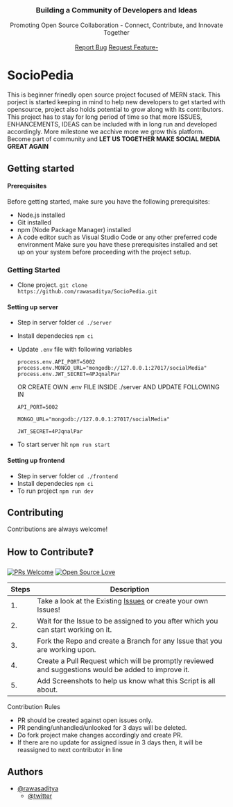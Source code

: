 
<br/>
<p align="center">
  <h3 align="center">Building a Community of Developers and Ideas</h3>

  <p align="center">
    Promoting Open Source Collaboration - Connect, Contribute, and Innovate Together
    <br/>
    <br/>
    <a href="https://github.com/rawasaditya/SocioPedia/issues">Report Bug</a>
    <a href="https://github.com/rawasaditya/SocioPedia/issues">Request Feature-</a>
  </p>
</p>

# SocioPedia

This is beginner frinedly open source project focused of MERN stack. This porject is started keeping in mind to help new developers to get started with opensource, project also holds potential to grow along with its contributors.
This project has to stay for long period of time so that more ISSUES, ENHANCEMENTS, IDEAS can be included with in long run and developed accordingly.
More milestone we acchive more we grow this platform.
Become part of community and **LET US TOGETHER MAKE SOCIAL MEDIA GREAT AGAIN**

## Getting started

#### Prerequisites
Before getting started, make sure you have the following prerequisites:

- Node.js installed
- Git installed
- npm (Node Package Manager) installed
 - A code editor such as Visual Studio Code or any other preferred code environment
Make sure you have these prerequisites installed and set up on your system before proceeding with the project setup.

### Getting Started
- Clone project.
    ```git clone https://github.com/rawasaditya/SocioPedia.git```
#### Setting up server
- Step in server folder ```cd ./server```
- Install dependecies ``` npm ci ```
- Update `.env` file with following variables

    ```process.env.API_PORT=5002```
    ```process.env.MONGO_URL="mongodb://127.0.0.1:27017/socialMedia"```
    ```process.env.JWT_SECRET=4PJqnalPar```

    OR CREATE OWN .env FILE INSIDE ./server AND UPDATE FOLLOWING IN 

    ```API_PORT=5002```

    ```MONGO_URL="mongodb://127.0.0.1:27017/socialMedia"```

    ```JWT_SECRET=4PJqnalPar```
- To start server hit ```npm run start```


#### Setting up frontend

- Step in server folder ```cd ./frontend```
- Install dependecies ``` npm ci ```
- To run project ```npm run dev```
## Contributing

Contributions are always welcome!
## How to Contribute❓

[![PRs Welcome](https://img.shields.io/badge/PRs-welcome-brightgreen.svg?style=flat-square)](http://makeapullrequest.com)
[![Open Source Love](https://badges.frapsoft.com/os/v1/open-source.png?v=103)](https://github.com/ellerbrock/open-source-badges/)

| Steps | Description                                                                                                          |
| ----- | -------------------------------------------------------------------------------------------------------------------- |
| 1.    | Take a look at the Existing [Issues](https://github.com/rawasaditya/SocioPedia/issues) or create your own Issues! |
| 2.    | Wait for the Issue to be assigned to you after which you can start working on it.                                    |
| 3.    | Fork the Repo and create a Branch for any Issue that you are working upon.                                           |
| 4.    | Create a Pull Request which will be promptly reviewed and suggestions would be added to improve it.                  |
| 5.    | Add Screenshots to help us know what this Script is all about.                                                       |

Contribution Rules
- PR should be created against open issues only.
- PR pending/unhandled/unlooked for 3 days will be deleted.
- Do fork project make changes accordingly and create PR.
- If there are no update for assigned issue in 3 days then, it will be reassigned to next contributor in line
## Authors

- [@rawasaditya](https://github.com/rawasaditya)
    -   [@twitter](https://twitter.com/rawas_aditya)

